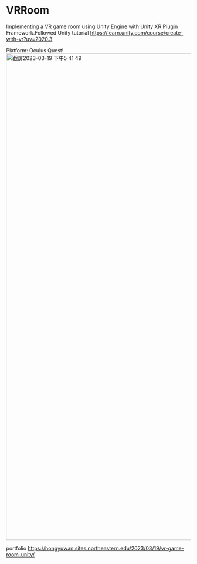 # VRRoom
Implementing a VR game room using Unity Engine with Unity XR Plugin Framework.Followed Unity tutorial https://learn.unity.com/course/create-with-vr?uv=2020.3

Platform: Oculus Quest!
<img width="1325" alt="截屏2023-03-19 下午5 41 49" src="https://user-images.githubusercontent.com/85655086/226221970-1263ab5d-2323-4ebb-a055-a00b4934f4b6.png">


portfolio 
https://hongyuwan.sites.northeastern.edu/2023/03/19/vr-game-room-unity/
